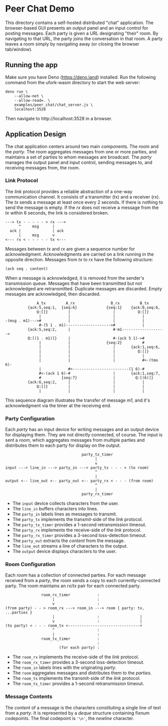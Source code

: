 # Peer Chat Demo

This directory contains
a self-hosted distributed "chat" application.
The browser-based GUI presents an output panel
and an input control for posting messages.
Each party is given a URL designating "their" room.
By navigating to that URL,
the party joins the conversation
in that room.
A party leaves a room
simply by navigating away
(or closing the browser tab/window).

## Running the app

Make sure you have Deno (https://deno.land) installed.
Run the following command from the ufork-wasm directory to start the web server:

    deno run \
        --allow-net \
        --allow-read=. \
        examples/peer_chat/chat_server.js \
        localhost:3528

Then navigate to http://localhost:3528 in a browser.

## Application Design

The chat application centers around two main components.
The _room_ and the _party_.
The _room_ aggregates messages from one or more parties,
and maintains a set of parties
to whom messages are broadcast.
The _party_ manages the output panel and input control,
sending messages to, and receiving messages from,
the room.

### Link Protocol

The _link_ protocol provides a reliable abstraction
of a one-way communication channel.
It consists of a transmitter (tx)
and a receiver (rx).
The _tx_ sends a message
at least once every 2 seconds.
If there is nothing to send
the message is empty.
If the _rx_ does not receive a message
from the _tx_ within 6 seconds,
the link is considered broken.

    ---> tx - - - - - > rx --->
          ^     msg      |
      ack |              | ack
          |     msg      v
    <--- rx < - - - - - tx <---

Messages between _tx_ and _rx_
are given a sequence number for acknowledgment.
Acknowledgments are carried
on a link running in the opposite direction.
Messages from _tx_ to _rx_
have the following structure:

    (ack seq . content)

When a message is acknowledged,
it is removed from the sender's
transmission queue.
Messages that have been transmitted
but not acknowledged
are retransmitted.
Duplicate messages are discarded.
Empty messages are acknowledged,
then discarded.

                  A_tx         A_rx                B_rx         B_tx
              {ack:5,seq:1,  {seq:6}             {seq:1}    {ack:0,seq:6,
                  Q:[]}         |                   |          Q:[]}
                   |            |                   |            |
    -(msg . m1)--->#            |                   |            |
                   #-(5 1 . m1)-------------------->#            |
              {ack:5,seq:2,     |                   #-m1------------------->
              Q:[(1 . m1)]}     |                   #-(ack 5 1)->#
                   |            |                {seq:2}         #
                   |            |                   |       {ack:1,seq:6,
                   |            |                   |          Q:[]}
                   |            |                   |            |
                   |            |                   |            #<-(tmo 6)-
                   |            #<-------------------------(1 6)-#
                   #<-(ack 1 6)-#                   |       {ack:1,seq:7,
                   #         {seq:7}                |         Q:[(6)]}
              {ack:6,seq:2,     |                   |            |
                  Q:[]}         |                   |            |
                   |            |                   |            |

This sequence diagram illustrates the transfer of message _m1_,
and it's acknowledgment via the timer at the receiving end.

### Party Configuration

Each _party_ has
an input device for writing messages
and an output device for displaying them.
They are not directly connected, of course.
The input is sent a _room_,
which aggregates messages from multiple parties
and distributes them to each party
for display on the output.

                                      party_tx_timer
                                            |
                                            v
    input ---> line_in ---> party_in ---> party_tx - - - > (to room)
                                            ^
                                            |
    output <-- line_out <-- party_out <-- party_rx < - - - (from room)
                                            ^
                                            |
                                      party_rx_timer

  * The `input` device collects characters from the user.
  * The `line_in` buffers characters into lines.
  * The `party_in` labels lines as messages to transmit.
  * The `party_tx` implements the transmit-side of the _link_ protocol.
  * The `party_tx_timer` provides a 1-second retransmission timeout.
  * The `party_rx` implements the receive-side of the _link_ protocol.
  * The `party_rx_timer` provides a 3-second loss-detection timeout.
  * The `party_out` extracts the _content_ from the message.
  * The `line_out` streams a line of characters to the output.
  * The `output` device displays characters to the user.

### Room Configuration

Each _room_ has
a collection of connected parties.
For each message received from a _party_,
the room sends a copy
to each currently-connected party.
The room maintains an _rx_/_tx_ pair
for each connected party.

                    room_rx_timer            :
                         |                   :
                         v                   :
    (from party) - - > room_rx ---> room_in ---> room { party: tx, ...parties }
                         |                   :                  |
                         v                   :                  |
    (to party) < - - - room_tx <--------------------------------+
                         ^                   :
                         |                   :
                    room_tx_timer            :
                                             :
                            (for each party) :

  * The `room_rx` implements the receive-side of the _link_ protocol.
  * The `room_rx_timer` provides a 3-second loss-detection timeout.
  * The `room_in` labels lines with the originating _party_.
  * The `room` aggregates messages and distributes them to the _parties_.
  * The `room_tx` implements the transmit-side of the _link_ protocol.
  * The `room_tx_timer` provides a 1-second retransmission timeout.

### Message Contents

The _content_ of a message
is the characters constituting
a single line of text
from a _party_.
It is represented by
a _deque_ structure
containing fixnum _codepoints_.
The final codepoint is `'\n'`,
the _newline_ character.
